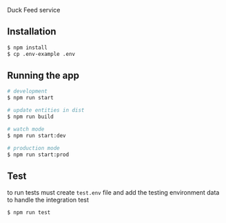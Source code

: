 Duck Feed service

## Installation

```bash
$ npm install
$ cp .env-example .env
```

## Running the app

```bash
# development
$ npm run start

# update entities in dist
$ npm run build

# watch mode
$ npm run start:dev

# production mode
$ npm run start:prod
```

## Test
to run tests must create `test.env` file and add the testing environment data to handle the integration test
```bash
$ npm run test
```
